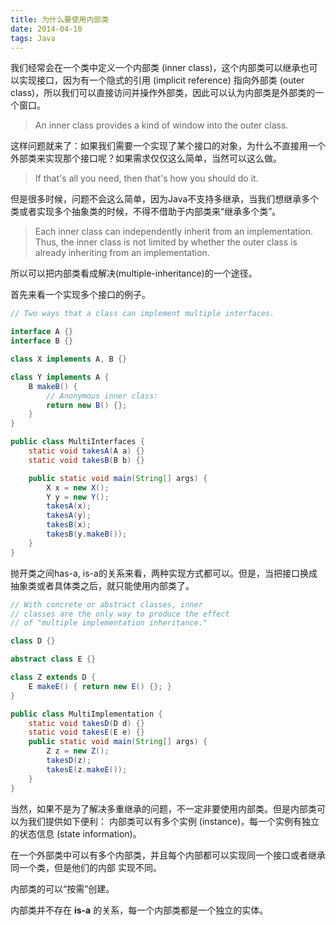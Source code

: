 ```yaml
---
title: 为什么要使用内部类
date: 2014-04-10
tags: Java
---
```


我们经常会在一个类中定义一个内部类 (inner class)，这个内部类可以继承也可以实现接口，因为有一个隐式的引用 (implicit reference) 指向外部类 (outer class)，所以我们可以直接访问并操作外部类，因此可以认为内部类是外部类的一个窗口。

> An inner class provides a kind of window into the outer class.

<!-- more -->

这样问题就来了：如果我们需要一个实现了某个接口的对象，为什么不直接用一个外部类来实现那个接口呢？如果需求仅仅这么简单，当然可以这么做。

> If that's all you need, then that's how you should do it.

但是很多时候，问题不会这么简单，因为Java不支持多继承，当我们想继承多个类或者实现多个抽象类的时候，不得不借助于内部类来“继承多个类”。

> Each inner class can independently inherit from an implementation. Thus, the inner class is not limited by whether the outer class is already inheriting from an implementation.

所以可以把内部类看成解决(multiple-inheritance)的一个途径。

首先来看一个实现多个接口的例子。

```java
// Two ways that a class can implement multiple interfaces.

interface A {}
interface B {}

class X implements A, B {}

class Y implements A {
    B makeB() {
        // Anonymous inner class:
        return new B() {};
    }
}

public class MultiInterfaces {
    static void takesA(A a) {}
    static void takesB(B b) {}

    public static void main(String[] args) {
        X x = new X();
        Y y = new Y();
        takesA(x);
        takesA(y);
        takesB(x);
        takesB(y.makeB());
    }
}

```

抛开类之间has-a, is-a的关系来看，两种实现方式都可以。但是，当把接口换成抽象类或者具体类之后，就只能使用内部类了。

```java
// With concrete or abstract classes, inner
// classes are the only way to produce the effect
// of "multiple implementation inheritance."

class D {}

abstract class E {}

class Z extends D {
    E makeE() { return new E() {}; }
}

public class MultiImplementation {
    static void takesD(D d) {}
    static void takesE(E e) {}
    public static void main(String[] args) {
        Z z = new Z();
        takesD(z);
        takesE(z.makeE());
    }
}
```

当然，如果不是为了解决多重继承的问题，不一定非要使用内部类。但是内部类可以为我们提供如下便利：
内部类可以有多个实例 (instance)，每一个实例有独立的状态信息 (state information)。

在一个外部类中可以有多个内部类，并且每个内部都可以实现同一个接口或者继承同一个类，但是他们的内部
实现不同。

内部类的可以“按需”创建。

内部类并不存在 **is-a** 的关系，每一个内部类都是一个独立的实体。
